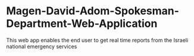 # Magen-David-Adom-Spokesman-Department-Web-Application
This web app enables the end user to get real time reports from the Israeli national emergency services
